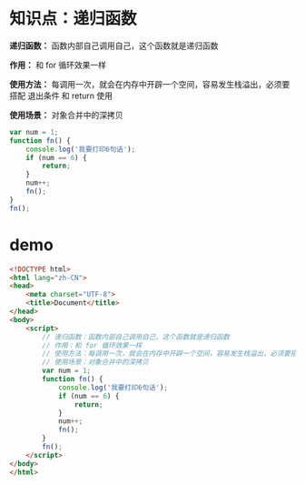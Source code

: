 # 知识点：递归函数

**递归函数：** 函数内部自己调用自己，这个函数就是递归函数

**作用：** 和 for 循环效果一样

**使用方法：** 每调用一次，就会在内存中开辟一个空间，容易发生栈溢出，必须要搭配 退出条件 和 return 使用

**使用场景：** 对象合并中的深拷贝

```js
var num = 1;
function fn() {
    console.log('我要打印6句话');
    if (num == 6) {
        return;
    }
    num++;
    fn();
}
fn();
```

# demo
```html
<!DOCTYPE html>
<html lang="zh-CN">
<head>
    <meta charset="UTF-8">
    <title>Document</title>
</head>
<body>
    <script>
        // 递归函数：函数内部自己调用自己，这个函数就是递归函数
        // 作用：和 for 循环效果一样
        // 使用方法：每调用一次，就会在内存中开辟一个空间，容易发生栈溢出，必须要搭配 退出条件 和 return 使用
        // 使用场景：对象合并中的深拷贝
        var num = 1;
        function fn() {
            console.log('我要打印6句话');
            if (num == 6) {
                return;
            }
            num++;
            fn();
        }
        fn();
    </script>
</body>
</html>
```